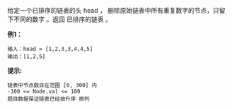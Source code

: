 给定一个已排序的链表的头 head ， 删除原始链表中所有重复数字的节点，只留下不同的数字 。返回 已排序的链表 。

**例1：**
```
输入：head = [1,2,3,3,4,4,5]
输出：[1,2,5]
```


**提示:**
```
链表中节点数目在范围 [0, 300] 内
-100 <= Node.val <= 100
题目数据保证链表已经按升序 排列
```

